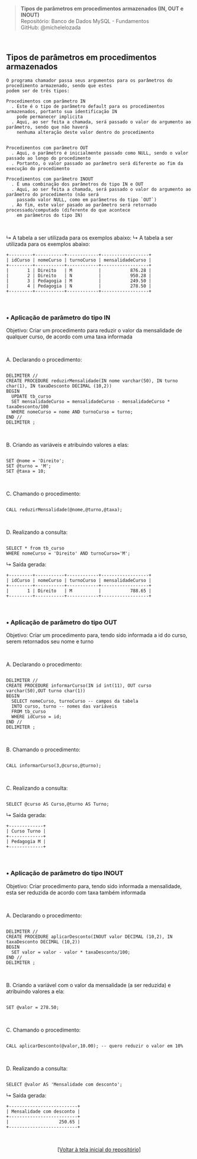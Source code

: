 > **Tipos de parâmetros em procedimentos armazenados (IN, OUT e INOUT)**  
> Repositório: Banco de Dados MySQL - Fundamentos  
> GitHub: @michelelozada
&nbsp;
     
&nbsp;  
## Tipos de parâmetros em procedimentos armazenados  

```
O programa chamador passa seus argumentos para os parâmetros do procedimento armazenado, sendo que estes
podem ser de três tipos:

Procedimentos com parâmetro IN
  . Este é o tipo de parâmetro default para os procedimentos armazenados, portanto sua identificação IN
	pode permanecer implicita  
  . Aqui, ao ser feita a chamada, será passado o valor do argumento ao parâmetro, sendo que não haverá 
	nenhuma alteração deste valor dentro do procedimento
  
  
Procedimentos com parâmetro OUT
  . Aqui, o parâmetro é inicialmente passado como NULL, sendo o valor passado ao longo do procedimento
  . Portanto, o valor passado ao parâmetro será diferente ao fim da execução do procedimento

Procedimentos com parâmetro INOUT
  . É uma combinação dos parâmetros do tipo IN e OUT
  . Aqui, ao ser feita a chamada, será passado o valor do argumento ao parâmetro do procedimento (não será 
	passado valor NULL, como em parâmetros do tipo `OUT`)
  . Ao fim, este valor pasado ao parâmetro será retornado processado/computado (diferente do que acontece 
	em parâmetros do tipo IN)
```

&nbsp;

↳ A tabela a ser utilizada para os exemplos abaixo:
↳ A tabela a ser utilizada para os exemplos abaixo:
```
+---------+-----------+------------+------------------+
| idCurso | nomeCurso | turnoCurso | mensalidadeCurso |
+---------+-----------+------------+------------------+
|       1 | Direito   | M          |           876.28 |
|       2 | Direito   | N          |           950.28 |
|       3 | Pedagogia | M          |           249.50 |
|       4 | Pedagogia | N          |           278.50 |
+---------+-----------+------------+------------------+
```

&nbsp;
    
### • Aplicação de parâmetro do tipo IN
Objetivo: Criar um procedimento para reduzir o valor da mensalidade de qualquer curso, de acordo com uma taxa informada

&nbsp;

A. Declarando o procedimento:
```mysql

DELIMITER //  
CREATE PROCEDURE reduzirMensalidade(IN nome varchar(50), IN turno char(1), IN taxaDesconto DECIMAL (10,2))
BEGIN
  UPDATE tb_curso
  SET mensalidadeCurso = mensalidadeCurso - mensalidadeCurso * taxaDesconto/100
  WHERE nomeCurso = nome AND turnoCurso = turno; 
END //
DELIMITER ; 
```

&nbsp;

B. Criando as variáveis e atribuindo valores a elas:
```mysql

SET @nome = 'Direito';
SET @turno = 'M';
SET @taxa = 10;
```

&nbsp;

C. Chamando o procedimento:
```mysql

CALL reduzirMensalidade(@nome,@turno,@taxa);
```

&nbsp;

D. Realizando a consulta:
```mysql

SELECT * from tb_curso
WHERE nomeCurso = 'Direito' AND turnoCurso='M';
```

↳ Saída gerada:  
```
+---------+-----------+------------+------------------+
| idCurso | nomeCurso | turnoCurso | mensalidadeCurso |
+---------+-----------+------------+------------------+
|       1 | Direito   | M          |           788.65 |
+---------+-----------+------------+------------------+
```

&nbsp;
     
### • Aplicação de parâmetro do tipo OUT
Objetivo: Criar um procedimento para, tendo sido informada a id do curso, serem retornados seu nome e turno

&nbsp;

A. Declarando o procedimento:
```mysql

DELIMITER //  
CREATE PROCEDURE informarCurso(IN id int(11), OUT curso varchar(50),OUT turno char(1))
BEGIN
  SELECT nomeCurso, turnoCurso -- campos da tabela
  INTO curso, turno -- nomes das variáveis
  FROM tb_curso
  WHERE idCurso = id;
END //
DELIMITER ; 
```

&nbsp;

B. Chamando o procedimento:
```mysql

CALL informarCurso(3,@curso,@turno);
```

&nbsp;

C. Realizando a consulta:
```mysql

SELECT @curso AS Curso,@turno AS Turno;
```

↳ Saída gerada:  
```
+-------------+
| Curso Turno |
+-------------+
| Pedagogia M |
+-------------+
```

&nbsp; 

### • Aplicação de parâmetro do tipo INOUT
Objetivo: Criar procedimento para, tendo sido informada a mensalidade, esta ser reduzida de acordo com taxa também informada

&nbsp;

A. Declarando o procedimento:
```mysql

DELIMITER //  
CREATE PROCEDURE aplicarDesconto(INOUT valor DECIMAL (10,2), IN taxaDesconto DECIMAL (10,2))
BEGIN
  SET valor = valor - valor * taxaDesconto/100;
END //
DELIMITER ; 
```

&nbsp; 

B. Criando a variável com o valor da mensalidade (a ser reduzida) e atribuindo valores a ela:
```mysql

SET @valor = 278.50;
```

&nbsp; 

C. Chamando o procedimento:
```mysql

CALL aplicarDesconto(@valor,10.00); -- quero reduzir o valor em 10%
```

&nbsp; 

D. Realizando a consulta:
```mysql

SELECT @valor AS 'Mensalidade com desconto';
```

↳ Saída gerada:  
```
+--------------------------+
| Mensalidade com desconto |
+--------------------------+
|                   250.65 |
+--------------------------+
```

&nbsp;

<div align="center">
<a href="https://github.com/michelelozada/MySQL-Study-Notes">[Voltar à tela inicial do repositório]</a>
</div>